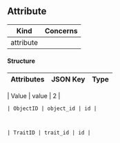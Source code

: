 



Attribute
----------



| Kind             | Concerns   |
| ---------------- | ---------- |
| attribute  |            |

#### Structure
| Attributes    | JSON Key      | Type          |
| ------------- | ------------- | ------------- |

| Value | value | 2 |



    | ObjectID | object_id | id |



    | TraitID | trait_id | id |





<!--- generated by metis/doc -->



